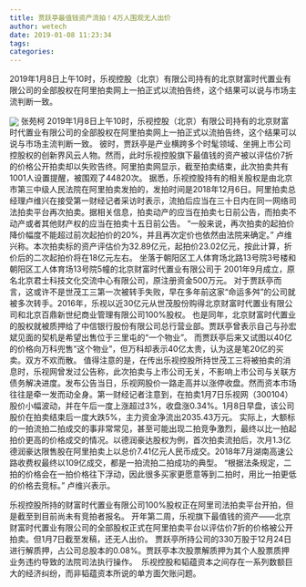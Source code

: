 ```yaml
---
title: 贾跃亭最值钱资产流拍！4万人围观无人出价
author: wetech
date: 2019-01-08 11:23:34
tags: 
categories: 
---
```

2019年1月8日上午10时，乐视控股（北京）有限公司持有的北京财富时代置业有限公司的全部股权在阿里拍卖网上一拍正式以流拍告终，这个结果可以说与市场主流判断一致。
<!-- more -->
<img align="center" border="0" src="https://imgcdn.yicai.com/uppics/images/2019/01/d2abd4b1d21f4923ac8a8d7f92d05e4b.jpg" />
张苑柯
2019年1月8日上午10时，乐视控股（北京）有限公司持有的北京财富时代置业有限公司的全部股权在阿里拍卖网上一拍正式以流拍告终，这个结果可以说与市场主流判断一致。
彼时，贾跃亭是产业横跨多个时髦领域、坐拥上市公司控股权的创新界风云人物。然而，此时乐视控股旗下最值钱的资产被以评估价7折的价格公开拍卖却以失败告终。阿里拍卖网显示，截至拍卖结束，此次拍卖共有1001人设置提醒，被围观了44820次。
据悉，乐视控股持有的相关股权是由北京市第三中级人民法院在阿里拍卖发拍的，发拍时间是2018年12月6日。阿里拍卖总经理卢维兴在接受第一财经记者采访时表示，流拍后应当在三十日内在同一网络司法拍卖平台再次拍卖。据相关信息，拍卖动产的应当在拍卖七日前公告，而拍卖不动产或者其他财产权的应当在拍卖十五日前公告。
“一般来说，再次拍卖的起拍价降价幅度不能超过前次起拍价的20%，并且再次定价也依然由法院来确定。” 卢维兴称。本次拍卖标的资产评估价为32.89亿元，起拍价23.02亿元，按此计算，折价后的二次起拍价将在18亿元左右。
坐落于朝阳区工人体育场北路13号院3号楼和朝阳区工人体育场13号院5幢的北京财富时代置业有限公司于 2001年9月成立，原名北京君士科技文化交流中心有限公司，原注册资金500万元。
对于贾跃亭而言，这或许不是世茂工三第一次被转手失败，早在多年前这家“命运多舛”的公司就被多次转手。2016年，乐视以近30亿元从世茂股份购得北京财富时代置业有限公司和北京百鼎新世纪商业管理有限公司100%股权。
也是同年，北京财富时代置业的股权就被质押给了中信银行股份有限公司总行营业部。贾跃亭曾表示自己与孙宏斌见面的契机是希望出售位于三里屯的“一个物业”。
而贾跃亭后来又试图以40亿的价格向万科兜售“这个物业”，但万科却表示40亿太贵，认为这是笔20亿的买卖。双方不欢而散。
值得注意的是，在传出乐视控股所持世茂工三将被拍卖的消息时，乐视网曾发过公告称，此次拍卖与上市公司无关，不影响上市公司与关联方债务解决进度。发布公告当日，乐视网股价一路走高并以涨停收盘。然而资本市场往往是牵一发而动全身。第一财经记者注意到，在拍卖1月7日乐视网（300104）股价小幅波动，并在午后一度上涨超过3%，收盘涨0.34%。1月8日早盘，该公司股价在拍卖结束后一度大跌5%，主力资金净流出2035.43万元。
实际上，大额标的一拍流拍二拍成交的事非常常见，甚至可能出现二拍竞争激烈，最终以比一拍起拍价更高的价格成交的情况。以德润豪达股权为例，首次拍卖流拍后，次月1.3亿德润豪达限售股在阿里拍卖上以总价7.41亿元人民币成交。2018年7月湖南高速公路收费权最终以109亿成交，都是一拍流拍二拍成功的典型。
“根据法条规定，二拍的价格会在一拍价格往下浮动，因此很多买家更愿意等到二拍时，用比一拍更低的价格去竞标。” 卢维兴表示。
 
 
乐视控股所持的财富时代置业有限公司100%股权正在阿里司法拍卖平台开拍，但是截至到目前尚未有竞拍者报名。
开年第二周，乐视旗下最值钱的资产——北京财富时代置业有限公司的全部股权正式在阿里拍卖平台以评估价7折的价格被公开拍卖。但1月7日截至发稿，还无人出价。
贾跃亭所持公司的330万股于12月24日进行解质押，占公司总股本的0.08%。贾跃亭本次股票解质押为其个人股票质押业务违约导致的法院司法执行操作。 
乐视控股和韬蕴资本之间存在一系列数额巨大的经济纠纷，而非韬蕴资本所说的单方面欠账问题。
